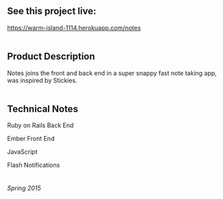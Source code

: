 ## See this project live:
https://warm-island-1114.herokuapp.com/notes
<br><br>

## Product Description

Notes joins the front and back end in a super snappy fast note taking app, was inspired by Stickies.
<br><br>

## Technical Notes

Ruby on Rails Back End

Ember Front End

JavaScript

Flash Notifications
<br><br>

###### Spring 2015

